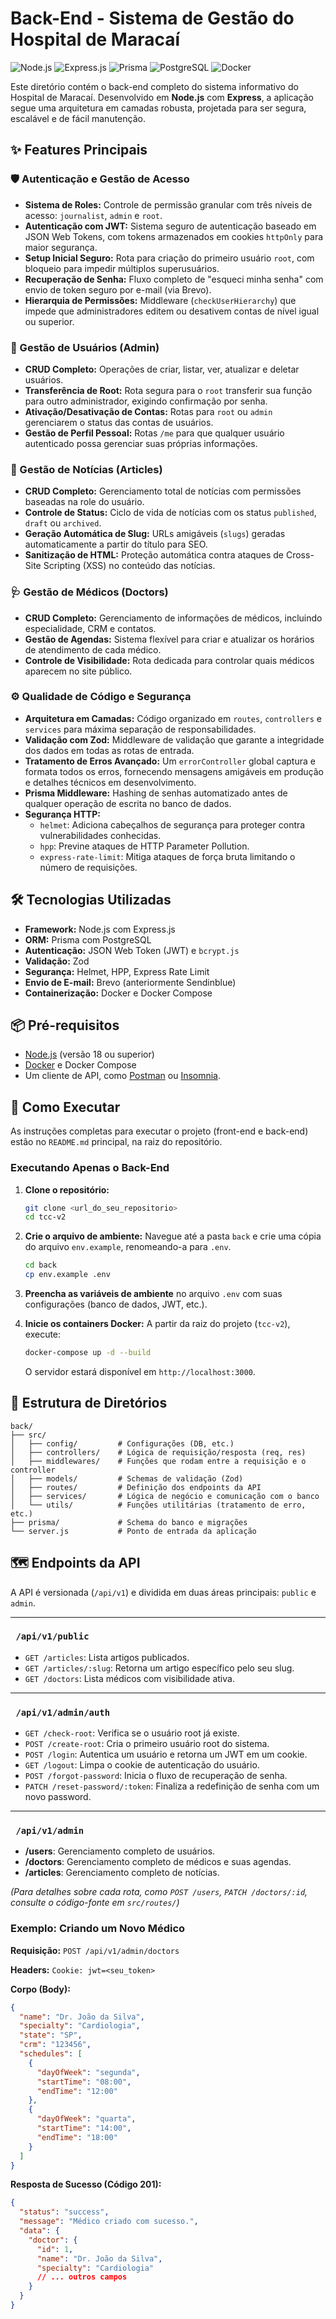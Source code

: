 # Back-End - Sistema de Gestão do Hospital de Maracaí

![Node.js](https://img.shields.io/badge/Node.js-339933?style=for-the-badge&logo=nodedotjs&logoColor=white) ![Express.js](https://img.shields.io/badge/Express.js-000000?style=for-the-badge&logo=express&logoColor=white) ![Prisma](https://img.shields.io/badge/Prisma-2D3748?style=for-the-badge&logo=prisma&logoColor=white) ![PostgreSQL](https://img.shields.io/badge/PostgreSQL-316192?style=for-the-badge&logo=postgresql&logoColor=white) ![Docker](https://img.shields.io/badge/Docker-2496ED?style=for-the-badge&logo=docker&logoColor=white)

Este diretório contém o back-end completo do sistema informativo do Hospital de Maracaí. Desenvolvido em **Node.js** com **Express**, a aplicação segue uma arquitetura em camadas robusta, projetada para ser segura, escalável e de fácil manutenção.

## ✨ Features Principais

### 🛡️ Autenticação e Gestão de Acesso

- **Sistema de Roles:** Controle de permissão granular com três níveis de acesso: `journalist`, `admin` e `root`.
- **Autenticação com JWT:** Sistema seguro de autenticação baseado em JSON Web Tokens, com tokens armazenados em cookies `httpOnly` para maior segurança.
- **Setup Inicial Seguro:** Rota para criação do primeiro usuário `root`, com bloqueio para impedir múltiplos superusuários.
- **Recuperação de Senha:** Fluxo completo de "esqueci minha senha" com envio de token seguro por e-mail (via Brevo).
- **Hierarquia de Permissões:** Middleware (`checkUserHierarchy`) que impede que administradores editem ou desativem contas de nível igual ou superior.

### 👤 Gestão de Usuários (Admin)

- **CRUD Completo:** Operações de criar, listar, ver, atualizar e deletar usuários.
- **Transferência de Root:** Rota segura para o `root` transferir sua função para outro administrador, exigindo confirmação por senha.
- **Ativação/Desativação de Contas:** Rotas para `root` ou `admin` gerenciarem o status das contas de usuários.
- **Gestão de Perfil Pessoal:** Rotas `/me` para que qualquer usuário autenticado possa gerenciar suas próprias informações.

### 📰 Gestão de Notícias (Articles)

- **CRUD Completo:** Gerenciamento total de notícias com permissões baseadas na role do usuário.
- **Controle de Status:** Ciclo de vida de notícias com os status `published`, `draft` ou `archived`.
- **Geração Automática de Slug:** URLs amigáveis (`slugs`) geradas automaticamente a partir do título para SEO.
- **Sanitização de HTML:** Proteção automática contra ataques de Cross-Site Scripting (XSS) no conteúdo das notícias.

### 🩺 Gestão de Médicos (Doctors)

- **CRUD Completo:** Gerenciamento de informações de médicos, incluindo especialidade, CRM e contatos.
- **Gestão de Agendas:** Sistema flexível para criar e atualizar os horários de atendimento de cada médico.
- **Controle de Visibilidade:** Rota dedicada para controlar quais médicos aparecem no site público.

### ⚙️ Qualidade de Código e Segurança

- **Arquitetura em Camadas:** Código organizado em `routes`, `controllers` e `services` para máxima separação de responsabilidades.
- **Validação com Zod:** Middleware de validação que garante a integridade dos dados em todas as rotas de entrada.
- **Tratamento de Erros Avançado:** Um `errorController` global captura e formata todos os erros, fornecendo mensagens amigáveis em produção e detalhes técnicos em desenvolvimento.
- **Prisma Middleware:** Hashing de senhas automatizado antes de qualquer operação de escrita no banco de dados.
- **Segurança HTTP:**
  - `helmet`: Adiciona cabeçalhos de segurança para proteger contra vulnerabilidades conhecidas.
  - `hpp`: Previne ataques de HTTP Parameter Pollution.
  - `express-rate-limit`: Mitiga ataques de força bruta limitando o número de requisições.

## 🛠️ Tecnologias Utilizadas

- **Framework:** Node.js com Express.js
- **ORM:** Prisma com PostgreSQL
- **Autenticação:** JSON Web Token (JWT) e `bcrypt.js`
- **Validação:** Zod
- **Segurança:** Helmet, HPP, Express Rate Limit
- **Envio de E-mail:** Brevo (anteriormente Sendinblue)
- **Containerização:** Docker e Docker Compose

## 📦 Pré-requisitos

- [Node.js](https://nodejs.org/en/) (versão 18 ou superior)
- [Docker](https://www.docker.com/products/docker-desktop/) e Docker Compose
- Um cliente de API, como [Postman](https://www.postman.com/) ou [Insomnia](https://insomnia.rest/).

## 🚀 Como Executar

As instruções completas para executar o projeto (front-end e back-end) estão no `README.md` principal, na raiz do repositório.

### Executando Apenas o Back-End

1.  **Clone o repositório:**

    ```bash
    git clone <url_do_seu_repositorio>
    cd tcc-v2
    ```

2.  **Crie o arquivo de ambiente:**
    Navegue até a pasta `back` e crie uma cópia do arquivo `env.example`, renomeando-a para `.env`.

    ```bash
    cd back
    cp env.example .env
    ```

3.  **Preencha as variáveis de ambiente** no arquivo `.env` com suas configurações (banco de dados, JWT, etc.).

4.  **Inicie os containers Docker:**
    A partir da raiz do projeto (`tcc-v2`), execute:
    ```bash
    docker-compose up -d --build
    ```
    O servidor estará disponível em `http://localhost:3000`.

## 📂 Estrutura de Diretórios

```
back/
├── src/
│   ├── config/         # Configurações (DB, etc.)
│   ├── controllers/    # Lógica de requisição/resposta (req, res)
│   ├── middlewares/    # Funções que rodam entre a requisição e o controller
│   ├── models/         # Schemas de validação (Zod)
│   ├── routes/         # Definição dos endpoints da API
│   ├── services/       # Lógica de negócio e comunicação com o banco
│   └── utils/          # Funções utilitárias (tratamento de erro, etc.)
├── prisma/             # Schema do banco e migrações
└── server.js           # Ponto de entrada da aplicação
```

## 🗺️ Endpoints da API

A API é versionada (`/api/v1`) e dividida em duas áreas principais: `public` e `admin`.

---

### ` /api/v1/public`

- `GET /articles`: Lista artigos publicados.
- `GET /articles/:slug`: Retorna um artigo específico pelo seu slug.
- `GET /doctors`: Lista médicos com visibilidade ativa.

---

### ` /api/v1/admin/auth`

- `GET /check-root`: Verifica se o usuário root já existe.
- `POST /create-root`: Cria o primeiro usuário root do sistema.
- `POST /login`: Autentica um usuário e retorna um JWT em um cookie.
- `GET /logout`: Limpa o cookie de autenticação do usuário.
- `POST /forgot-password`: Inicia o fluxo de recuperação de senha.
- `PATCH /reset-password/:token`: Finaliza a redefinição de senha com um novo password.

---

### ` /api/v1/admin`

- **/users**: Gerenciamento completo de usuários.
- **/doctors**: Gerenciamento completo de médicos e suas agendas.
- **/articles**: Gerenciamento completo de notícias.

_(Para detalhes sobre cada rota, como `POST /users`, `PATCH /doctors/:id`, consulte o código-fonte em `src/routes/`)_

### Exemplo: Criando um Novo Médico

**Requisição:** `POST /api/v1/admin/doctors`

**Headers:**
`Cookie: jwt=<seu_token>`

**Corpo (Body):**

```json
{
  "name": "Dr. João da Silva",
  "specialty": "Cardiologia",
  "state": "SP",
  "crm": "123456",
  "schedules": [
    {
      "dayOfWeek": "segunda",
      "startTime": "08:00",
      "endTime": "12:00"
    },
    {
      "dayOfWeek": "quarta",
      "startTime": "14:00",
      "endTime": "18:00"
    }
  ]
}
```

**Resposta de Sucesso (Código 201):**

```json
{
  "status": "success",
  "message": "Médico criado com sucesso.",
  "data": {
    "doctor": {
      "id": 1,
      "name": "Dr. João da Silva",
      "specialty": "Cardiologia"
      // ... outros campos
    }
  }
}
```
